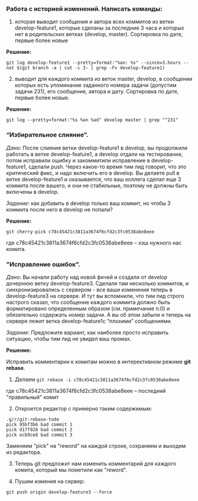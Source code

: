 ### Работа с историей изменений. Написать команды:

1) которая выводит сообщения и автора всех коммитов из ветки develop-feature1, которые сделаны за последние 3 часа и которых нет в родительских ветках (develop, master). Сортировка по дате, первые более новые

**Решение:**

`git log develop-feature1 --pretty=format:"%an: %s" --since=3.hours --not $(git branch -a | cut -c 3- | grep -Fv develop-feature1)`

2) выводит для каждого коммита из веток master, develop, в сообщении которых есть упоминание заданного номера задачи (допустим задачи 231), его сообщение, автора и дату. Сортировка по дате, первые более новые.

**Решение:**

`git log --pretty=format:"%s %an %ad" develop master | grep "^231"`

### “Избирательное слияние”.

_Дано_: После слияния ветки develop-feature1 в develop, вы продолжили работать в ветке develop-feature1, а develop отдали на тестирование, потом исправили ошибку и закоммитили исправление в develop-feature1, сделали push. Через какое-то время тим лид говорит, что это критический фикс, и надо включить его в develop. Вы делаете pull в ветке develop-feature1 и оказывается, что ваш коллега сделал еще 3 коммита после вашего, и они не стабильные, поэтому не должны быть включены в develop. 

_Задание_: как добавить в develop только ваш коммит, но чтобы 3 коммита после него в develop не попали?

**Решение:**

`git cherry-pick c78c45421c3811a3674f6cfd2c3fc0538abe8eee`

где c78c45421c3811a3674f6cfd2c3fc0538abe8eee – хэш нужного нас комита.

### "Исправление ошибок”.
_Дано_: Вы начали работу над новой фичей и создали от develop дочернюю ветку develop-feature3.
Сделали там несколько коммитов, и синхронизировались с сервером - все ваши изменения теперь в develop-feature3 на сервере. И тут вы вспомнили, что тим лид строго настрого сказал, что сообщение каждого коммита должно быть форматировано определенным образом (см. примечание п.0) и обязательно содержать номер задачи. А вы об этом забыли и теперь на сервере лежит ветка develop-feature1с “плохими” сообщениями. 

_Задание_: Предложите вариант, как наиболее просто исправить ситуацию, чтобы тим лид не увидел ваш промах.

**Решение:**

Исправить комментарии к комитам можно в интерективном режиме **git rebase**.

1. Делаем `git rebase -i c78c45421c3811a3674f6cfd2c3fc0538abe8eee`

где c78c45421c3811a3674f6cfd2c3fc0538abe8eee – последний "правильный" комит

2. Откроется редактор с примерно таким содержимым:
```
.g/r/git-rebase-todo
pick 95bf3b6 bad commit 1
pick d17f928 bad commit 2
pick ecb9ce8 bad commit 3
```

Заменяем "pick" на "reword" на каждой строке, сохраняем и выходим из редактора.

3. Теперь git предложит нам изменить комментарий для каждого комита, который мы пометили как "reword".

4. Пушим измения на сервер:

`git push origin develop-feature3 --force`